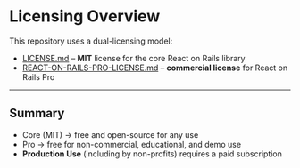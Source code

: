 # Licensing Overview

This repository uses a dual-licensing model:

- [LICENSE.md](../LICENSE.md) – **MIT** license for the core React on Rails library
- [REACT-ON-RAILS-PRO-LICENSE.md](../REACT-ON-RAILS-PRO-LICENSE.md) – **commercial license** for React on Rails Pro

---

## Summary

- Core (MIT) → free and open-source for any use
- Pro → free for non-commercial, educational, and demo use
- **Production Use** (including by non-profits) requires a paid subscription
